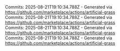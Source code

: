 Commits: 2025-08-21T19:10:34.788Z - Generated via https://github.com/marketplace/actions/artificial-grass
<br>
Commits: 2025-08-21T19:10:34.788Z - Generated via https://github.com/marketplace/actions/artificial-grass
<br>
Commits: 2025-08-21T19:10:34.788Z - Generated via https://github.com/marketplace/actions/artificial-grass
<br>
Commits: 2025-08-21T19:10:34.788Z - Generated via https://github.com/marketplace/actions/artificial-grass
<br>
